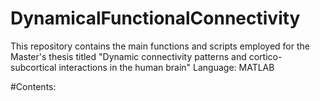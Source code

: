# DynamicalFunctionalConnectivity
This repository contains the main functions and scripts employed for the Master's thesis titled "Dynamic connectivity patterns and cortico-subcortical interactions in the human brain" 
Language: MATLAB

#Contents:

